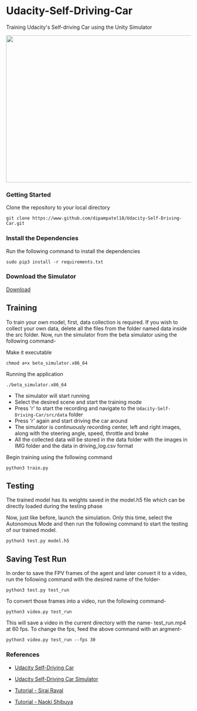 # Udacity-Self-Driving-Car
Training Udacity's Self-driving Car using the Unity Simulator

<p align="center">
  <img width="720" height="400" src="/src/files/Final_Run.gif">
</p>

### Getting Started

Clone the repository to your local directory

```git clone https://www.github.com/dipampatel18/Udacity-Self-Driving-Car.git```

### Install the Dependencies

Run the following command to install the dependencies

```sudo pip3 install -r requirements.txt```

### Download the Simulator
[Download](https://github.com/udacity/self-driving-car-sim)

## Training

To train your own model, first, data collection is required. If you wish to collect your own data, delete all the files from the folder named data inside the src folder. Now, run the simulator from the beta simulator using the following command-

Make it executable

```chmod a+x beta_simulator.x86_64```

Running the application

```./beta_simulator.x86_64```

- The simulator will start running
- Select the desired scene and start the training mode
- Press 'r' to start the recording and navigate to the ```Udacity-Self-Driving-Car/src/data``` folder
- Press 'r' again and start driving the car around
- The simulator is continuously recording center, left and right images, along with the steering angle, speed, throttle and brake
- All the collected data will be stored in the data folder with the images in IMG folder and the data in driving_log.csv format

Begin training using the following command

```python3 train.py```

## Testing

The trained model has its weights saved in the model.h5 file which can be directly loaded during the testing phase

Now, just like before, launch the simulation. Only this time, select the Autonomous Mode and then run the following command to start the testing of our trained model.

```python3 test.py model.h5```

## Saving Test Run

In order to save the FPV frames of the agent and later convert it to a video, run the following command with the desired name of the folder-

```python3 test.py test_run```

To convert those frames into a video, run the following command-

```python3 video.py test_run``` 

This will save a video in the current directory with the name- test_run.mp4 at 60 fps. To change the fps, feed the above command with an argment-

```python3 video.py test_run --fps 30``` 


### References


- [Udacity Self-Driving Car](https://github.com/udacity/CarND-Behavioral-Cloning-P3)

- [Udacity Self-Driving Car Simulator](https://github.com/udacity/self-driving-car-sim)

- [Tutorial - Siraj Raval](https://github.com/llSourcell/How_to_simulate_a_self_driving_car)

- [Tutorial - Naoki Shibuya](https://github.com/naokishibuya/car-behavioral-cloning)
